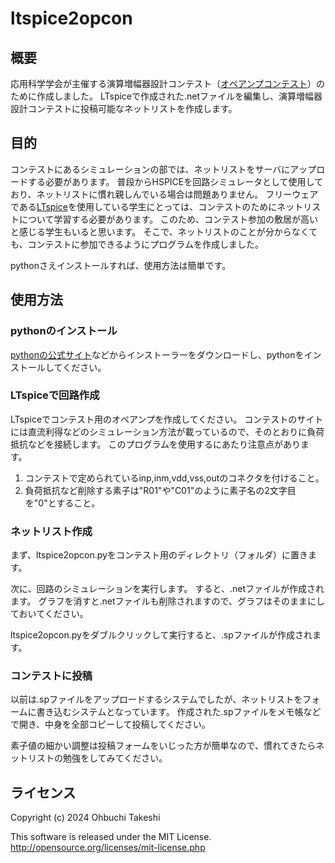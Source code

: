 # ltspice2opcon
## 概要
応用科学学会が主催する演算増幅器設計コンテスト（[オペアンプコンテスト](https://www.opamp-contest.org/)）のために作成しました。
LTspiceで作成された.netファイルを編集し、演算増幅器設計コンテストに投稿可能なネットリストを作成します。

## 目的
コンテストにあるシミュレーションの部では、ネットリストをサーバにアップロードする必要があります。
普段からHSPICEを回路シミュレータとして使用しており、ネットリストに慣れ親しんでいる場合は問題ありません。
フリーウェアである[LTspice](https://www.analog.com/jp/resources/design-tools-and-calculators/ltspice-simulator.html)を使用している学生にとっては、コンテストのためにネットリストについて学習する必要があります。
このため、コンテスト参加の敷居が高いと感じる学生もいると思います。
そこで、ネットリストのことが分からなくても、コンテストに参加できるようにプログラムを作成しました。

pythonさえインストールすれば、使用方法は簡単です。

## 使用方法
### pythonのインストール
[pythonの公式サイト](https://www.python.org/downloads/)などからインストーラーをダウンロードし、pythonをインストールしてください。

### LTspiceで回路作成
LTspiceでコンテスト用のオペアンプを作成してください。
コンテストのサイトには直流利得などのシミュレーション方法が載っているので、そのとおりに負荷抵抗などを接続します。
このプログラムを使用するにあたり注意点があります。

1. コンテストで定められているinp,inm,vdd,vss,outのコネクタを付けること。
2. 負荷抵抗など削除する素子は"R01"や"C01"のように素子名の2文字目を"0"とすること。

### ネットリスト作成
まず、ltspice2opcon.pyをコンテスト用のディレクトリ（フォルダ）に置きます。

次に、回路のシミュレーションを実行します。
すると、.netファイルが作成されます。
グラフを消すと.netファイルも削除されますので、グラフはそのままにしておいてください。

ltspice2opcon.pyをダブルクリックして実行すると、.spファイルが作成されます。

### コンテストに投稿
以前は.spファイルをアップロードするシステムでしたが、ネットリストをフォームに書き込むシステムとなっています。
作成された.spファイルをメモ帳などで開き、中身を全部コピーして投稿してください。

素子値の細かい調整は投稿フォームをいじった方が簡単なので、慣れてきたらネットリストの勉強をしてみてください。

## ライセンス
Copyright (c) 2024 Ohbuchi Takeshi

This software is released under the MIT License.
http://opensource.org/licenses/mit-license.php
